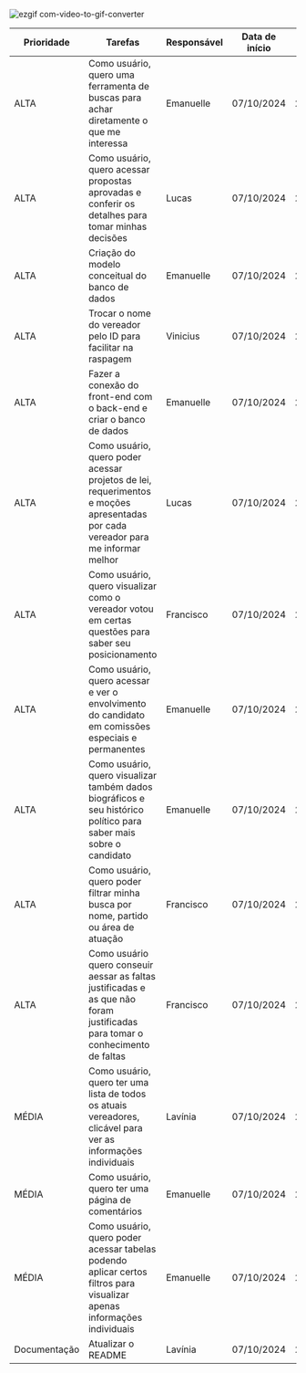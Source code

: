 
![ezgif com-video-to-gif-converter](https://github.com/Byte-Team-Fatec/Byte_Team-API-1-/blob/Desenvolvimento/gifsprint2.gif)
 
| Prioridade | Tarefas | Responsável | Data de início  | Data de término
|------|-----------|--|--|--|
| ALTA | Como usuário, quero uma ferramenta de buscas para achar diretamente o que me interessa | Emanuelle | 07/10/2024 | 24/10/2024
| ALTA | Como usuário, quero acessar propostas aprovadas e conferir os detalhes para tomar minhas decisões | Lucas | 07/10/2024 | 24/10/2024
| ALTA | Criação do modelo conceitual do banco de dados | Emanuelle | 07/10/2024 | 24/10/2024
| ALTA | Trocar o nome do vereador pelo ID para facilitar na raspagem | Vinicius | 07/10/2024 | 24/10/2024
| ALTA| Fazer a conexão do front-end com o back-end e criar o banco de dados| Emanuelle | 07/10/2024 | 24/10/2024
| ALTA | Como usuário, quero poder acessar projetos de lei, requerimentos e moções apresentadas por cada vereador para me informar melhor | Lucas | 07/10/2024 | 24/10/2024
| ALTA | Como usuário, quero visualizar como o vereador votou em certas questões para saber seu posicionamento | Francisco | 07/10/2024 | 24/10/2024
| ALTA | Como usuário, quero acessar e ver o envolvimento do candidato em comissões especiais e permanentes | Emanuelle | 07/10/2024 |  24/10/2024
| ALTA | Como usuário, quero visualizar também dados biográficos e seu histórico político para saber mais sobre o candidato | Emanuelle | 07/10/2024 | 24/10/2024
| ALTA | Como usuário, quero poder filtrar minha busca por nome, partido ou área de atuação | Francisco | 07/10/2024 | 24/10/2024
| ALTA | Como usuário quero conseuir aessar as faltas justificadas e as que não foram justificadas para tomar o conhecimento de faltas | Francisco | 07/10/2024 | 24/10/2024
| MÉDIA | Como usuário, quero ter uma lista de todos os atuais vereadores, clicável para ver as informações individuais | Lavínia | 07/10/2024 | 24/10/2024
| MÉDIA | Como usuário, quero ter uma página de comentários | Emanuelle | 07/10/2024 | 24/10/2024
| MÉDIA | Como usuário, quero poder acessar tabelas podendo aplicar certos filtros para visualizar apenas informações individuais | Emanuelle | 07/10/2024 | 24/10/2024
| Documentação | Atualizar o README | Lavínia  | 07/10/2024 | 25/10/2024
 
